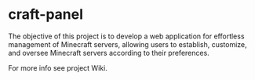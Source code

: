# craft-panel

The objective of this project is to develop a web application for effortless management of Minecraft servers, allowing users to establish, customize, and oversee Minecraft servers according to their preferences.

For more info see project Wiki.
